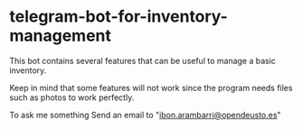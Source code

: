 # telegram-bot-for-inventory-management
This bot contains several features that can be useful to manage a basic inventory.

Keep in mind that some features will not work since the program needs files such as photos to work perfectly.



To ask me something Send an email to "ibon.arambarri@opendeusto.es"
